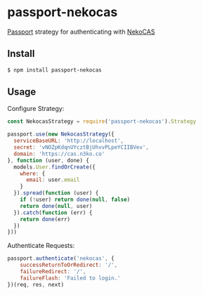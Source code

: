 # passport-nekocas
[Passport](http://passportjs.org/) strategy for authenticating with [NekoCAS](https://github.com/NekoWheel/NekoCAS)

## Install
```bash
$ npm install passport-nekocas
```

## Usage
Configure Strategy:
```javascript
const NekocasStrategy = require('passport-nekocas').Strategy

passport.use(new NekocasStrategy({
  serviceBaseURL: 'http://localhost',
  secret: 'vNOZpKdqnUYcztBjUhvvPLpeYCIIBVev',
  domain: 'https://cas.n3ko.co'
}, function (user, done) {
  models.User.findOrCreate({
    where: {
      email: user.email
    }
  }).spread(function (user) {
    if (!user) return done(null, false)
    return done(null, user)
  }).catch(function (err) {
    return done(err)
  })
}))
```
Authenticate Requests:
```javascript
passport.authenticate('nekocas', {
    successReturnToOrRedirect: '/',
    failureRedirect: '/',
    failureFlash: 'Failed to login.'
})(req, res, next)
```
